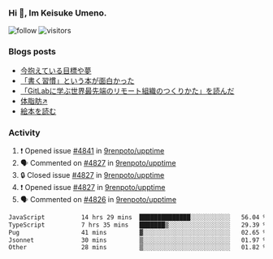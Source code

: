 ### Hi 👋, Im Keisuke Umeno.

<!--
**9renpoto/9renpoto** is a ✨ _special_ ✨ repository because its `README.md` (this file) appears on your GitHub profile.

Here are some ideas to get you started:

- 🔭 I’m currently working on ...
- 🌱 I’m currently learning ...
- 👯 I’m looking to collaborate on ...
- 🤔 I’m looking for help with ...
- 💬 Ask me about ...
- 📫 How to reach me: ...
- 😄 Pronouns: ...
- ⚡ Fun fact: ...
-->

![follow](https://img.shields.io/github/followers/9renpoto?label=Follow&style=social)
![visitors](https://komarev.com/ghpvc/?username=9renpoto&label=Profile%20views&color=0e75b6&style=flat)

### Blogs posts

<!-- BLOG-POST-LIST:START -->
- [今抱えている目標や夢](https://9renpoto.win/entry/2024/12/02/objective)
- [「書く習慣」という本が面白かった](https://9renpoto.win/entry/2024/11/11/leave_a_feeling_sad)
- [「GitLabに学ぶ世界最先端のリモート組織のつくりかた」を読んだ](https://9renpoto.win/entry/2024/09/10/remote_organization)
- [体脂肪↗](https://9renpoto.win/entry/2024/08/12/gaining_fat)
- [絵本を読む](https://9renpoto.win/entry/2024/07/26/picture_book)
<!-- BLOG-POST-LIST:END -->

### Activity

<!--START_SECTION:activity-->
1. ❗ Opened issue [#4841](https://github.com/9renpoto/upptime/issues/4841) in [9renpoto/upptime](https://github.com/9renpoto/upptime)
2. 🗣 Commented on [#4827](https://github.com/9renpoto/upptime/issues/4827#issuecomment-2551274957) in [9renpoto/upptime](https://github.com/9renpoto/upptime)
3. 🔒 Closed issue [#4827](https://github.com/9renpoto/upptime/issues/4827) in [9renpoto/upptime](https://github.com/9renpoto/upptime)
4. ❗ Opened issue [#4827](https://github.com/9renpoto/upptime/issues/4827) in [9renpoto/upptime](https://github.com/9renpoto/upptime)
5. 🗣 Commented on [#4826](https://github.com/9renpoto/upptime/issues/4826#issuecomment-2551098640) in [9renpoto/upptime](https://github.com/9renpoto/upptime)
<!--END_SECTION:activity-->

<!--START_SECTION:waka-->

```txt
JavaScript          14 hrs 29 mins  ██████████████░░░░░░░░░░░   56.04 %
TypeScript          7 hrs 35 mins   ███████▒░░░░░░░░░░░░░░░░░   29.39 %
Pug                 41 mins         ▓░░░░░░░░░░░░░░░░░░░░░░░░   02.65 %
Jsonnet             30 mins         ▒░░░░░░░░░░░░░░░░░░░░░░░░   01.97 %
Other               28 mins         ▒░░░░░░░░░░░░░░░░░░░░░░░░   01.82 %
```

<!--END_SECTION:waka-->

